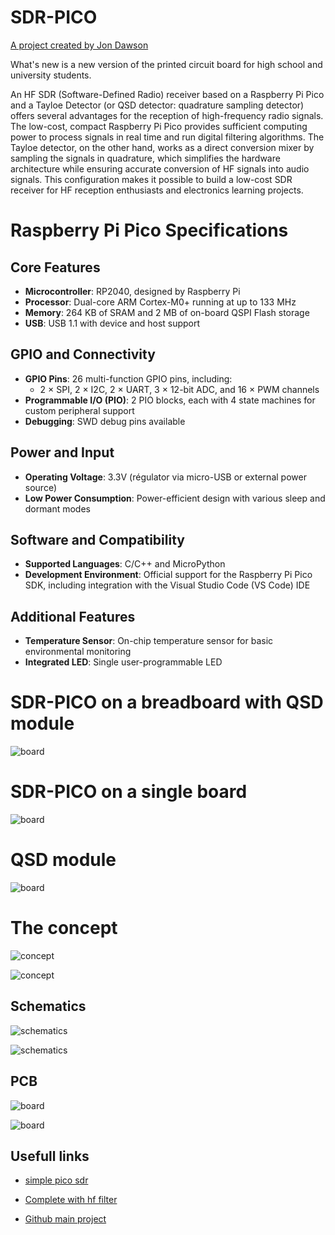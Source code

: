 # SDR-PICO

[A project created by Jon Dawson](https://github.com/dawsonjon/PicoRX)

What's new is a new version of the printed circuit board for high school and university students.


An HF SDR (Software-Defined Radio) receiver based on a Raspberry Pi Pico and a Tayloe Detector (or QSD detector: quadrature sampling detector) offers several advantages for the reception of high-frequency radio signals. The low-cost, compact Raspberry Pi Pico provides sufficient computing power to process signals in real time and run digital filtering algorithms. The Tayloe detector, on the other hand, works as a direct conversion mixer by sampling the signals in quadrature, which simplifies the hardware architecture while ensuring accurate conversion of HF signals into audio signals. This configuration makes it possible to build a low-cost SDR receiver for HF reception enthusiasts and electronics learning projects.

# Raspberry Pi Pico Specifications

## Core Features
- **Microcontroller**: RP2040, designed by Raspberry Pi
- **Processor**: Dual-core ARM Cortex-M0+ running at up to 133 MHz
- **Memory**: 264 KB of SRAM and 2 MB of on-board QSPI Flash storage
- **USB**: USB 1.1 with device and host support

## GPIO and Connectivity
- **GPIO Pins**: 26 multi-function GPIO pins, including:
  - 2 × SPI, 2 × I2C, 2 × UART, 3 × 12-bit ADC, and 16 × PWM channels
- **Programmable I/O (PIO)**: 2 PIO blocks, each with 4 state machines for custom peripheral support
- **Debugging**: SWD debug pins available

## Power and Input
- **Operating Voltage**: 3.3V (régulator via micro-USB or external power source)
- **Low Power Consumption**: Power-efficient design with various sleep and dormant modes

## Software and Compatibility
- **Supported Languages**: C/C++ and MicroPython
- **Development Environment**: Official support for the Raspberry Pi Pico SDK, including integration with the Visual Studio Code (VS Code) IDE

## Additional Features
- **Temperature Sensor**: On-chip temperature sensor for basic environmental monitoring
- **Integrated LED**: Single user-programmable LED

# SDR-PICO on a breadboard with QSD module
![board](images/breadboard.jpg "Main board")

# SDR-PICO on a single board
![board](images/complet.jpg "Single")

# QSD module
![board](images/QSD.jpg "QSD")

# The concept

![concept](schematics/simple.png "schematics")

![concept](schematics/concept.png "schematics")


## Schematics

![schematics](schematics/rpi+qsd1.png "schematics")

![schematics](schematics/rpi+qsd2.png "schematics")


## PCB

![board](images/complet_pcb.png "board")

![board](images/PCB.png "board")


## Usefull links

- [simple pico sdr](https://101-things.readthedocs.io/en/latest/breadboard_radio.html)

- [Complete with hf filter](https://101-things.readthedocs.io/en/latest/radio_receiver.html)

- [Github main project](https://github.com/dawsonjon/PicoRX)






